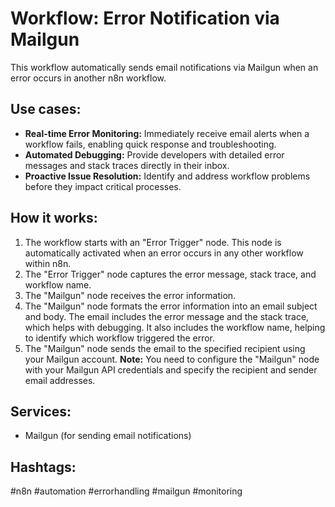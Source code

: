 # Workflow: Error Notification via Mailgun

This workflow automatically sends email notifications via Mailgun when an error occurs in another n8n workflow.

## Use cases:

*   **Real-time Error Monitoring:** Immediately receive email alerts when a workflow fails, enabling quick response and troubleshooting.
*   **Automated Debugging:** Provide developers with detailed error messages and stack traces directly in their inbox.
*   **Proactive Issue Resolution:** Identify and address workflow problems before they impact critical processes.

## How it works:

1.  The workflow starts with an "Error Trigger" node. This node is automatically activated when an error occurs in any other workflow within n8n.
2.  The "Error Trigger" node captures the error message, stack trace, and workflow name.
3.  The "Mailgun" node receives the error information.
4.  The "Mailgun" node formats the error information into an email subject and body. The email includes the error message and the stack trace, which helps with debugging.  It also includes the workflow name, helping to identify which workflow triggered the error.
5.  The "Mailgun" node sends the email to the specified recipient using your Mailgun account. **Note:** You need to configure the "Mailgun" node with your Mailgun API credentials and specify the recipient and sender email addresses.

## Services:

*   Mailgun (for sending email notifications)

## Hashtags:

#n8n #automation #errorhandling #mailgun #monitoring
